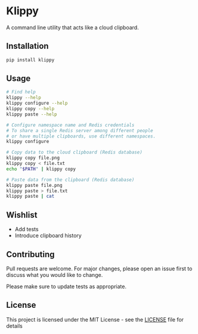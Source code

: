 # Klippy

A command line utility that acts like a cloud clipboard.

## Installation

```bash
pip install klippy
```

## Usage

```bash
# Find help
klippy --help
klippy configure --help
klippy copy --help
klippy paste --help

# Configure namespace name and Redis credentials
# To share a single Redis server among different people
# or have multiple clipboards, use different namespaces.
klippy configure

# Copy data to the cloud clipboard (Redis database)
klippy copy file.png
klippy copy < file.txt
echo "$PATH" | klippy copy

# Paste data from the clipboard (Redis database)
klippy paste file.png
klippy paste > file.txt
klippy paste | cat
```

## Wishlist

- Add tests
- Introduce clipboard history

## Contributing
Pull requests are welcome. For major changes, please open an issue first to discuss what you would like to change.

Please make sure to update tests as appropriate.

## License

This project is licensed under the MIT License - see the [LICENSE](LICENSE) file for details

